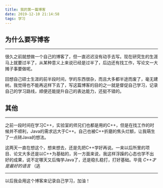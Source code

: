 ```yaml
---
title: 我的第一篇博客
date: 2019-12-10 21:14:58
tags: 学习
---
```


## 为什么要写博客

---

很久之前就想做一个自己的博客了，但一直迟迟没有动手去写。现在研究生的生涯马上就要过半了，从某种意义上来说已经是过半了，后边还有找工作，写论文一大摊子事要做呢。  

回想自己硕士生涯的前半段时间，学的东西很杂，而且大多都半途而废了，毫无建树。我觉得也不能再这样下去了，写这篇博客的目的之一就是督促自己学习，记录自己的学习路线，顺便还能提升自己的表达能力，还挺不错的。  

<!--more-->

## 其他

---

之前一段时间在学习C++，实验室的师兄们也都是用的C++，但是在找工作的时候并不顺利，Java的需求远大于C++。自己也被C++折磨的焦头烂额，让我萌生了一点转Java的想法。  

这两天一直在想这个，想来想去，还是先把C++学好再说。一来以后所里的项目、论文大多还是以C++为基础的，另一方面来说，我这样浮躁的心态也学不出好的成果，说不定哪天又后悔学Java了，还是稳扎稳打，打好基础。毕竟 _C++才是最好的语言_  （逃  

---

以后我会用这个博客来记录自己学习，加油！